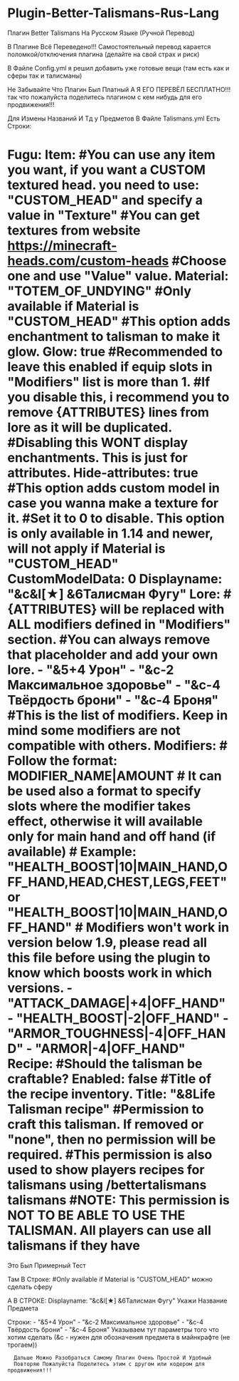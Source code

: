 # Plugin-Better-Talismans-Rus-Lang
Плагин Better Talismans На Русском Языке (Ручной Перевод)

В Плагине Всё Переведено!!! Самостоятельный перевод карается поломкой/отключения плагина (делайте на свой страх и риск)

В Файле Config.yml я решил добавить уже готовые вещи (там есть как и сферы так и талисманы)

Не Забывайте Что Плагин Был Платный А Я ЕГО ПЕРЕВЁЛ БЕСПЛАТНО!!! так что пожалуйста поделитесь плагином с кем нибудь для его продвижения!!!

Для Измены Названий И Тд у Предметов В Файле Talismans.yml Есть Строки: 

Fugu:
    Item:
      #You can use any item you want, if you want a CUSTOM textured head. you need to use: "CUSTOM_HEAD" and specify a value in "Texture"
      #You can get textures from website https://minecraft-heads.com/custom-heads
      #Choose one and use "Value" value.
      Material: "TOTEM_OF_UNDYING"
      #Only available if Material is "CUSTOM_HEAD"
      #This option adds enchantment to talisman to make it glow.
      Glow: true
      #Recommended to leave this enabled if equip slots in "Modifiers" list is more than 1.
      #If you disable this, i recommend you to remove {ATTRIBUTES} lines from lore as it will be duplicated.
      #Disabling this WONT display enchantments. This is just for attributes.
      Hide-attributes: true
      #This option adds custom model in case you wanna make a texture for it.
      #Set it to 0 to disable. This option is only available in 1.14 and newer, will not apply if Material is "CUSTOM_HEAD"
      CustomModelData: 0
      Displayname: "&c&l[★] &6Талисман Фугу"
      Lore:
      # {ATTRIBUTES} will be replaced with ALL modifiers defined in "Modifiers" section.
      #You can always remove that placeholder and add your own lore.
      - "&5+4 Урон"
      - "&c-2 Максимальное здоровье"
      - "&c-4 Твёрдость брони"
      - "&c-4 Броня"
    #This is the list of modifiers. Keep in mind some modifiers are not compatible with others.
    Modifiers:
    # Follow the format: MODIFIER_NAME|AMOUNT
    # It can be used also a format to specify slots where the modifier takes effect, otherwise it will available only for main hand and off hand (if available)
    # Example: "HEALTH_BOOST|10|MAIN_HAND,OFF_HAND,HEAD,CHEST,LEGS,FEET" or "HEALTH_BOOST|10|MAIN_HAND,OFF_HAND"
    # Modifiers won't work in version below 1.9, please read all this file before using the plugin to know which boosts work in which versions.
    - "ATTACK_DAMAGE|+4|OFF_HAND"
    - "HEALTH_BOOST|-2|OFF_HAND"
    - "ARMOR_TOUGHNESS|-4|OFF_HAND"
    - "ARMOR|-4|OFF_HAND"
    Recipe:
      #Should the talisman be craftable?
      Enabled: false
      #Title of the recipe inventory.
      Title: "&8Life Talisman recipe"
      #Permission to craft this talisman. If removed or "none", then no permission will be required.
      #This permission is also used to show players recipes for talismans using /bettertalismans talismans
      #NOTE: This permission is NOT TO BE ABLE TO USE THE TALISMAN. All players can use all talismans if they have
==============================================================================================================================================================================
Это Был Примерный Тест

Там В Строке: #Only available if Material is "CUSTOM_HEAD" можно сделать сферу

А В СТРОКЕ: Displayname: "&c&l[★] &6Талисман Фугу"
Укажи Название Предмета

Строки:
      - "&5+4 Урон"
      - "&c-2 Максимальное здоровье"
      - "&c-4 Твёрдость брони"
      - "&c-4 Броня"
      Указываем тут параметры того что хотим сделать (&c - нужен для обозначения предмета в майнкрафте (не трогаем))

      Дальше Можно Разобраться Самому Плагин Очень Простой И Удобный
      Повторяю Пожалуйста Поделитесь этим с другом или кодером для продвижения!!!
